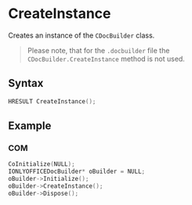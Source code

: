 # CreateInstance

Creates an instance of the `CDocBuilder` class.

> Please note, that for the `.docbuilder` file the `CDocBuilder.CreateInstance` method is not used.

## Syntax

```cpp
HRESULT CreateInstance();
```

## Example

### COM

```cpp
CoInitialize(NULL);
IONLYOFFICEDocBuilder* oBuilder = NULL;
oBuilder->Initialize();
oBuilder->CreateInstance();
oBuilder->Dispose();
```
